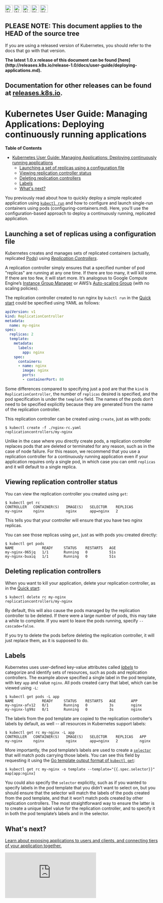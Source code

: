 <!-- BEGIN MUNGE: UNVERSIONED_WARNING -->

<!-- BEGIN STRIP_FOR_RELEASE -->

<img src="http://kubernetes.io/img/warning.png" alt="WARNING"
     width="25" height="25">
<img src="http://kubernetes.io/img/warning.png" alt="WARNING"
     width="25" height="25">
<img src="http://kubernetes.io/img/warning.png" alt="WARNING"
     width="25" height="25">
<img src="http://kubernetes.io/img/warning.png" alt="WARNING"
     width="25" height="25">
<img src="http://kubernetes.io/img/warning.png" alt="WARNING"
     width="25" height="25">

<h2>PLEASE NOTE: This document applies to the HEAD of the source tree</h2>

If you are using a released version of Kubernetes, you should
refer to the docs that go with that version.

<strong>
The latest 1.0.x release of this document can be found
[here](http://releases.k8s.io/release-1.0/docs/user-guide/deploying-applications.md).

Documentation for other releases can be found at
[releases.k8s.io](http://releases.k8s.io).
</strong>
--

<!-- END STRIP_FOR_RELEASE -->

<!-- END MUNGE: UNVERSIONED_WARNING -->

# Kubernetes User Guide: Managing Applications: Deploying continuously running applications

**Table of Contents**
<!-- BEGIN MUNGE: GENERATED_TOC -->

- [Kubernetes User Guide: Managing Applications: Deploying continuously running applications](#kubernetes-user-guide-managing-applications-deploying-continuously-running-applications)
  - [Launching a set of replicas using a configuration file](#launching-a-set-of-replicas-using-a-configuration-file)
  - [Viewing replication controller status](#viewing-replication-controller-status)
  - [Deleting replication controllers](#deleting-replication-controllers)
  - [Labels](#labels)
  - [What's next?](#whats-next)

<!-- END MUNGE: GENERATED_TOC -->

You previously read about how to quickly deploy a simple replicated application using [`kubectl run`](quick-start.md) and how to configure and launch single-run containers using pods (configuring-containers.md). Here, you’ll use the configuration-based approach to deploy a continuously running, replicated application.

## Launching a set of replicas using a configuration file

Kubernetes creates and manages sets of replicated containers (actually, replicated [Pods](pods.md)) using [*Replication Controllers*](replication-controller.md). 

A replication controller simply ensures that a specified number of pod "replicas" are running at any one time. If there are too many, it will kill some. If there are too few, it will start more. It’s analogous to Google Compute Engine’s [Instance Group Manager](https://cloud.google.com/compute/docs/instance-groups/manager/) or AWS’s [Auto-scaling Group](http://docs.aws.amazon.com/AutoScaling/latest/DeveloperGuide/AutoScalingGroup.html) (with no scaling policies).

The replication controller created to run nginx by `kubctl run` in the [Quick start](quick-start.md) could be specified using YAML as follows:

```yaml
apiVersion: v1
kind: ReplicationController
metadata:
  name: my-nginx
spec:
  replicas: 2
  template:
    metadata:
      labels:
        app: nginx
    spec:
      containers:
      - name: nginx
        image: nginx
        ports:
        - containerPort: 80
```

Some differences compared to specifying just a pod are that the `kind` is `ReplicationController`, the number of `replicas` desired is specified, and the pod specification is under the `template` field. The names of the pods don’t need to be specified explicitly because they are generated from the name of the replication controller.

This replication controller can be created using `create`, just as with pods:

```console
$ kubectl create -f ./nginx-rc.yaml
replicationcontrollers/my-nginx
```

Unlike in the case where you directly create pods, a replication controller replaces pods that are deleted or terminated for any reason, such as in the case of node failure. For this reason, we recommend that you use a replication controller for a continuously running application even if your application requires only a single pod, in which case you can omit `replicas` and it will default to a single replica. 

## Viewing replication controller status

You can view the replication controller you created using `get`:

```console
$ kubectl get rc
CONTROLLER   CONTAINER(S)   IMAGE(S)   SELECTOR    REPLICAS
my-nginx     nginx          nginx      app=nginx   2
```

This tells you that your controller will ensure that you have two nginx replicas.

You can see those replicas using `get`, just as with pods you created directly:

```console
$ kubectl get pods
NAME             READY     STATUS    RESTARTS   AGE
my-nginx-065jq   1/1       Running   0          51s
my-nginx-buaiq   1/1       Running   0          51s
```

## Deleting replication controllers

When you want to kill your application, delete your replication controller, as in the [Quick start](quick-start.md):

```console
$ kubectl delete rc my-nginx
replicationcontrollers/my-nginx
```

By default, this will also cause the pods managed by the replication controller to be deleted. If there were a large number of pods, this may take a while to complete. If you want to leave the pods running, specify `--cascade=false`.

If you try to delete the pods before deleting the replication controller, it will just replace them, as it is supposed to do.

## Labels

Kubernetes uses user-defined key-value attributes called [*labels*](labels.md) to categorize and identify sets of resources, such as pods and replication controllers. The example above specified a single label in the pod template, with key `app` and value `nginx`. All pods created carry that label, which can be viewed using `-L`:

```console
$ kubectl get pods -L app
NAME             READY     STATUS    RESTARTS   AGE       APP
my-nginx-afv12   0/1       Running   0          3s        nginx
my-nginx-lg99z   0/1       Running   0          3s        nginx
```

The labels from the pod template are copied to the replication controller’s labels by default, as well -- all resources in Kubernetes support labels:

```console
$ kubectl get rc my-nginx -L app
CONTROLLER   CONTAINER(S)   IMAGE(S)   SELECTOR    REPLICAS   APP
my-nginx     nginx          nginx      app=nginx   2          nginx
```

More importantly, the pod template’s labels are used to create a [`selector`](labels.md#label-selectors) that will match pods carrying those labels. You can see this field by requesting it using the [Go template output format of `kubectl get`](kubectl/kubectl_get.md):

```console
$ kubectl get rc my-nginx -o template --template="{{.spec.selector}}"
map[app:nginx]
```

You could also specify the `selector` explicitly, such as if you wanted to specify labels in the pod template that you didn’t want to select on, but you should ensure that the selector will match the labels of the pods created from the pod template, and that it won’t match pods created by other replication controllers. The most straightforward way to ensure the latter is to create a unique label value for the replication controller, and to specify it in both the pod template’s labels and in the selector.

## What's next?

[Learn about exposing applications to users and clients, and connecting tiers of your application together.](connecting-applications.md)


<!-- BEGIN MUNGE: GENERATED_ANALYTICS -->
[![Analytics](https://kubernetes-site.appspot.com/UA-36037335-10/GitHub/docs/user-guide/deploying-applications.md?pixel)]()
<!-- END MUNGE: GENERATED_ANALYTICS -->
